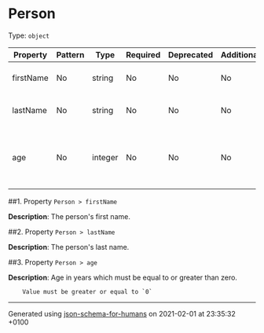 # Person
Type: `object`

| Property | Pattern | Type | Required | Deprecated | Additional | Description |
| -------- | ------- | ---- | -------- | ---------- | ---------- | ----------- |
|firstName|No|string|No|No| No|The person's first name.|
|lastName|No|string|No|No| No|The person's last name.|
|age|No|integer|No|No| No|Age in years which must be equal to or greater than zero.|

##<a name="firstName"></a>1.  Property `Person > firstName`

**Description**:  The person's first name.

##<a name="lastName"></a>2.  Property `Person > lastName`

**Description**:  The person's last name.

##<a name="age"></a>3.  Property `Person > age`

**Description**:  Age in years which must be equal to or greater than zero.

        Value must be greater or equal to `0`

----------------------------------------------------------------------------------------------------------------------------
Generated using [json-schema-for-humans](https://github.com/coveooss/json-schema-for-humans) on 2021-02-01 at 23:35:32 +0100